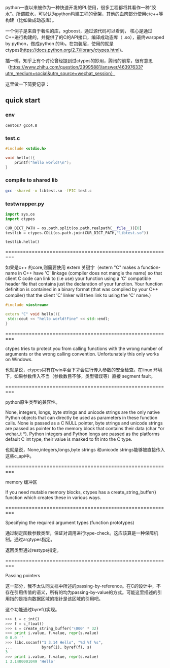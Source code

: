 python一直以来被作为一种快速开发的PL使用，很多工程都将其看作一种“胶水“。所谓胶水，可以认为python构建工程的骨架，其他的血肉部分使用c/c++等构建（比如做成动态库）。

一个例子是来自于著名的库，xgboost，通过源代码可以看到， 核心是通过C++进行构建的，并提供了的C的API接口，编译成动态库（ .so），最终warpped by python，做成python 的lib。在包装层，使用的就是ctypes(https://docs.python.org/2.7/library/ctypes.html)。

插一嘴，知乎上有个讨论曾经提到过ctypes的妙用，腾讯的前辈，很有意思（https://www.zhihu.com/question/29995881/answer/46397633?utm_medium=social&utm_source=wechat_session）

这里做一下简要记录：

## quick start

### env
   
    centos7 gcc4.8

### test.c 
```c++
#include <stdio.h>  

void hello(){
    printf("hello world!\n");
}
```
### compile to shared lib
```bash
gcc -shared -o libtest.so -fPIC test.c
```
### testwrapper.py
```python
import sys,os
import ctypes

CUR_DICT_PATH = os.path.split(os.path.realpath(__file__))[0]
testlib = ctypes.CDLL(os.path.join(CUR_DICT_PATH,"libtest.so"))

testlib.hello()
```

=========================================================

如果是c++ 的core,则需要使用 extern 关键字（extern "C" makes a function-name in C++ have 'C' linkage (compiler does not mangle the name) so that client C code can link to (i.e use) your function using a 'C' compatible header file that contains just the declaration of your function. Your function definition is contained in a binary format (that was compiled by your C++ compiler) that the client 'C' linker will then link to using the 'C' name.）

```c++
#include <iostream>

extern "C" void hello(){
 std::cout << "hello world!Fine" << std::endl;
}
```

=========================================================

ctypes tries to protect you from calling functions with the wrong number of arguments or the wrong calling convention. Unfortunately this only works on Windows.

也就是说，ctypes只有在win平台下才会进行传入参数的安全检查。在linux 环境下，如果参数传入不当（参数数目不够，类型错误等）直接 segment fault。

=========================================================

python原生类型的兼容性。

None, integers, longs, byte strings and unicode strings are the only native Python objects that can directly be used as parameters in these function calls. None is passed as a C NULL pointer, byte strings and unicode strings are passed as pointer to the memory block that contains their data (char *or wchar_t *). Python integers and Python longs are passed as the platforms default C int type, their value is masked to fit into the C type.

也就是说，None,integers,longs,byte strings 和unicode strings能够被直接传入这些c_api中。

 

=========================================================

memory 缓冲区

If you need mutable memory blocks, ctypes has a create_string_buffer() function which creates these in various ways. 

=========================================================

Specifying the required argument types (function prototypes)

通过制定函数参数类型，保证对调用进行type-check。这应该算是一种保障机制。通过argtypes指定。

返回类型通过restype指定。

=========================================================

Passing pointers

这一部分，我不太认同文档中所述的passing-by-reference。在C的设计中，不存在引用传值的语义，所有的均为passing-by-value的方式。可能这里描述的引用指的是指向数据区域的指针是该区域的引用吧。


这个功能通过byref()实现。

 
```python
>>> i = c_int()
>>> f = c_float()
>>> s = create_string_buffer('\000' * 32)
>>> print i.value, f.value, repr(s.value)
0 0.0 ''
>>> libc.sscanf("1 3.14 Hello", "%d %f %s",
...             byref(i), byref(f), s)
3
>>> print i.value, f.value, repr(s.value)
1 3.1400001049 'Hello'
```
